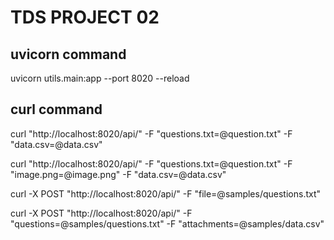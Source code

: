 # TDS PROJECT 02

## uvicorn command

uvicorn utils.main:app --port 8020 --reload

## curl command

curl "http://localhost:8020/api/" -F "questions.txt=@question.txt" -F "data.csv=@data.csv"


curl "http://localhost:8020/api/" -F "questions.txt=@question.txt" -F "image.png=@image.png" -F "data.csv=@data.csv"

curl -X POST "http://localhost:8020/api/"   -F "file=@samples/questions.txt"

curl -X POST "http://localhost:8020/api/"   -F "questions=@samples/questions.txt" -F "attachments=@samples/data.csv"


